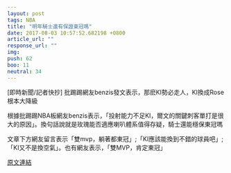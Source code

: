 ```yaml
---
layout: post
tags: NBA
title: "明年騎士還有保證東冠嗎"
date: 2017-08-03 10:57:52.682198 +0800
article_url: ""
response_url: ""
img: 
push: 62
boo: 11
neutral: 34
---
```


[即時新聞/記者快抄] 批踢踢網友benzis發文表示，那麽KI勢必走人，KI換成Rose根本大降級

根據批踢踢NBA板網友benzis表示，「投射能力不足KI，爾文的關鍵刺客單打是很大的原因」。換句話說就是玫瑰能否適應喇叭體系值得存疑，騎士還能穩保東冠嗎

文章下方網友留言表示「雙mvp，躺著都東冠」;「KI應該能換到不錯的球員吧」; 「KI又不是換空氣」。也有網友表示，「雙MVP，肯定東冠」

<a href = "https://www.ptt.cc/bbs/NBA/M.1501035473.A.3EE.html">原文連結</a>

